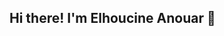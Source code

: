 ## Hi there! I'm Elhoucine Anouar 👋

<!--
I'm an Engineering student specializing in Data Science & Knowledge. Passionate about machine learning, AI, and business intelligence, I enjoy solving complex problems using data-driven approaches.
Currently learning and working on real-world data analysis projects, with a focus on building impactful solutions.

Feel free to explore my repositories for personal projects and contributions!

Here are some ideas to get you started:


-->
